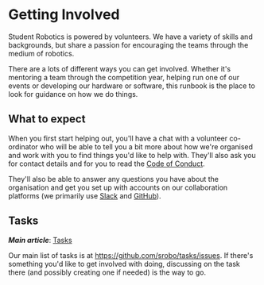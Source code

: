 # Getting Involved

Student Robotics is powered by volunteers. We have a variety of skills and
backgrounds, but share a passion for encouraging the teams through the medium of
robotics.

There are a lots of different ways you can get involved. Whether it's mentoring
a team through the competition year, helping run one of our events or developing
our hardware or software, this runbook is the place to look for guidance on how
we do things.

## What to expect

When you first start helping out, you'll have a chat with a volunteer
co-ordinator who will be able to tell you a bit more about how we're organised
and work with you to find things you'd like to help with. They'll also ask you
for contact details and for you to read the [Code of Conduct][code-of-conduct].

They'll also be able to answer any questions you have about the organisation and
get you set up with accounts on our collaboration platforms (we primarily use
[Slack][sr-slack] and [GitHub][sr-github]).

## Tasks

_**Main article**_: [Tasks](./tasks.md)

Our main list of tasks is at https://github.com/srobo/tasks/issues. If there's
something you'd like to get involved with doing, discussing on the task there
(and possibly creating one if needed) is the way to go.

[code-of-conduct]: https://srobo.gitbook.io/ops-manual/about-the-charity/code-of-conduct
[sr-slack]: https://studentrobotics.slack.com/
[sr-github]: https://github.com/srobo
